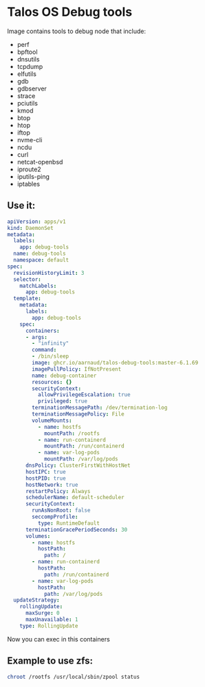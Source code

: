 # Talos OS Debug tools 

Image contains tools to debug node that include:

- perf
- bpftool
- dnsutils
- tcpdump
- elfutils
- gdb
- gdbserver
- strace
- pciutils
- kmod 
- btop 
- htop 
- iftop 
- nvme-cli 
- ncdu
- curl 
- netcat-openbsd 
- iproute2 
- iputils-ping
- iptables


## Use it:

```yaml
apiVersion: apps/v1
kind: DaemonSet
metadata:
  labels:
    app: debug-tools
  name: debug-tools
  namespace: default
spec:
  revisionHistoryLimit: 3
  selector:
    matchLabels:
      app: debug-tools
  template:
    metadata:
      labels:
        app: debug-tools
    spec:
      containers:
      - args:
        - "infinity"
        command:
        - /bin/sleep
        image: ghcr.io/aarnaud/talos-debug-tools:master-6.1.69
        imagePullPolicy: IfNotPresent
        name: debug-container
        resources: {}
        securityContext:
          allowPrivilegeEscalation: true
          privileged: true
        terminationMessagePath: /dev/termination-log
        terminationMessagePolicy: File
        volumeMounts:
          - name: hostfs
            mountPath: /rootfs
          - name: run-containerd
            mountPath: /run/containerd
          - name: var-log-pods
            mountPath: /var/log/pods
      dnsPolicy: ClusterFirstWithHostNet
      hostIPC: true
      hostPID: true
      hostNetwork: true
      restartPolicy: Always
      schedulerName: default-scheduler
      securityContext:
        runAsNonRoot: false
        seccompProfile:
          type: RuntimeDefault
      terminationGracePeriodSeconds: 30
      volumes:
        - name: hostfs
          hostPath:
            path: /
        - name: run-containerd
          hostPath:
            path: /run/containerd
        - name: var-log-pods
          hostPath:
            path: /var/log/pods
  updateStrategy:
    rollingUpdate:
      maxSurge: 0
      maxUnavailable: 1
    type: RollingUpdate
```

Now you can exec in this containers

## Example to use zfs:

```bash
chroot /rootfs /usr/local/sbin/zpool status
```